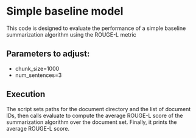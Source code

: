 # Simple baseline model
This code is designed to evaluate the performance of a simple baseline summarization algorithm using the ROUGE-L metric

## Parameters to adjust:
- chunk_size=1000
- num_sentences=3

## Execution
The script sets paths for the document directory and the list of document IDs, then calls evaluate to compute the average ROUGE-L score of the summarization algorithm over the document set. Finally, it prints the average ROUGE-L score.
